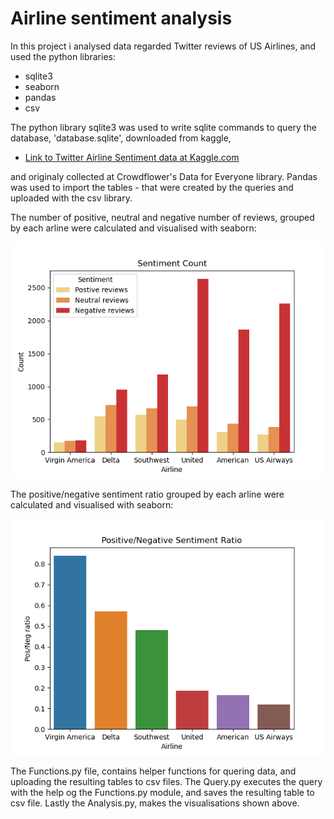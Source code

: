 # Airline sentiment analysis

In this project i analysed data regarded Twitter reviews of US Airlines, and used the python libraries:

 - sqlite3
 - seaborn
 - pandas
 - csv

The python library sqlite3 was used to write sqlite commands to query the database, 'database.sqlite', downloaded from kaggle, 

 - [Link to Twitter Airline Sentiment data at Kaggle.com](https://www.kaggle.com/crowdflower/twitter-airline-sentiment)

and originaly collected at Crowdflower's Data for Everyone library. 
Pandas was used to import the tables - that were created by the queries and uploaded with the csv library. 

The number of positive, neutral and negative number of reviews, grouped by each arline were calculated and visualised with seaborn:

![](/Sentiment_Count.png)

The positive/negative sentiment ratio grouped by each arline were calculated and visualised with seaborn:

![](/PositiveNegative_Sentiment_Ratio.png)

The Functions.py file, contains helper functions for quering data, and uploading the resulting tables to csv files. The Query.py executes the query with the help og the Functions.py module, and saves the resulting table to csv file. Lastly the Analysis.py, makes the visualisations shown above.
